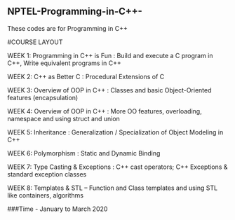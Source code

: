 ## NPTEL-Programming-in-C++-

These codes are for Programming in C++ 

#COURSE LAYOUT

WEEK 1: Programming in C++ is Fun : Build and execute a C program in C++, Write equivalent programs in C++ 

WEEK 2: C++ as Better C : Procedural Extensions of C

WEEK 3: Overview of OOP in C++ : Classes and basic Object-Oriented features (encapsulation) 

WEEK 4: Overview of OOP in C++ : More OO features, overloading, namespace and using struct and union

WEEK 5: Inheritance : Generalization / Specialization of Object Modeling in C++

WEEK 6: Polymorphism : Static and Dynamic Binding

WEEK 7: Type Casting & Exceptions : C++ cast operators; C++ Exceptions & standard exception classes 

WEEK 8: Templates & STL – Function and Class templates and using STL like containers, algorithms






###Time - January to March 2020
